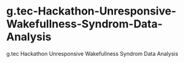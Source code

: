 # g.tec-Hackathon-Unresponsive-Wakefullness-Syndrom-Data-Analysis
g.tec Hackathon Unresponsive Wakefullness Syndrom Data Analysis
